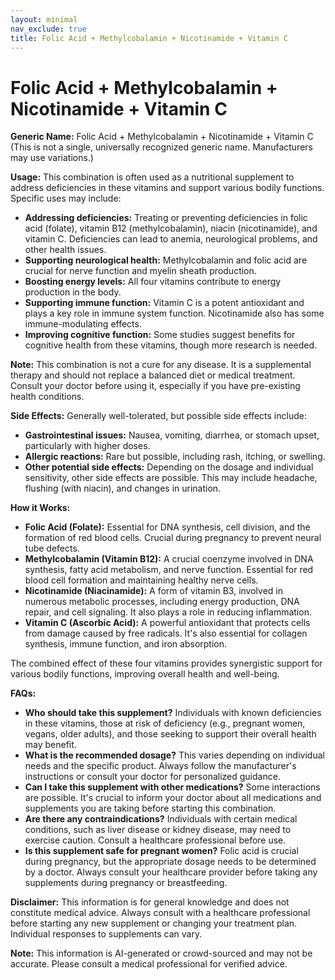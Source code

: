 ```yaml
---
layout: minimal
nav_exclude: true
title: Folic Acid + Methylcobalamin + Nicotinamide + Vitamin C
---
```


# Folic Acid + Methylcobalamin + Nicotinamide + Vitamin C

**Generic Name:** Folic Acid + Methylcobalamin + Nicotinamide + Vitamin C (This is not a single, universally recognized generic name.  Manufacturers may use variations.)

**Usage:** This combination is often used as a nutritional supplement to address deficiencies in these vitamins and support various bodily functions.  Specific uses may include:

* **Addressing deficiencies:** Treating or preventing deficiencies in folic acid (folate), vitamin B12 (methylcobalamin), niacin (nicotinamide), and vitamin C. Deficiencies can lead to anemia, neurological problems, and other health issues.
* **Supporting neurological health:** Methylcobalamin and folic acid are crucial for nerve function and myelin sheath production.
* **Boosting energy levels:**  All four vitamins contribute to energy production in the body.
* **Supporting immune function:** Vitamin C is a potent antioxidant and plays a key role in immune system function.  Nicotinamide also has some immune-modulating effects.
* **Improving cognitive function:** Some studies suggest benefits for cognitive health from these vitamins, though more research is needed.

**Note:** This combination is not a cure for any disease.  It is a supplemental therapy and should not replace a balanced diet or medical treatment.  Consult your doctor before using it, especially if you have pre-existing health conditions.


**Side Effects:** Generally well-tolerated, but possible side effects include:

* **Gastrointestinal issues:** Nausea, vomiting, diarrhea, or stomach upset, particularly with higher doses.
* **Allergic reactions:**  Rare but possible, including rash, itching, or swelling.
* **Other potential side effects:**  Depending on the dosage and individual sensitivity, other side effects are possible. This may include headache, flushing (with niacin), and changes in urination.


**How it Works:**

* **Folic Acid (Folate):** Essential for DNA synthesis, cell division, and the formation of red blood cells.  Crucial during pregnancy to prevent neural tube defects.
* **Methylcobalamin (Vitamin B12):**  A crucial coenzyme involved in DNA synthesis, fatty acid metabolism, and nerve function.  Essential for red blood cell formation and maintaining healthy nerve cells.
* **Nicotinamide (Niacinamide):** A form of vitamin B3, involved in numerous metabolic processes, including energy production, DNA repair, and cell signaling.  It also plays a role in reducing inflammation.
* **Vitamin C (Ascorbic Acid):** A powerful antioxidant that protects cells from damage caused by free radicals.  It's also essential for collagen synthesis, immune function, and iron absorption.

The combined effect of these four vitamins provides synergistic support for various bodily functions, improving overall health and well-being.


**FAQs:**

* **Who should take this supplement?** Individuals with known deficiencies in these vitamins, those at risk of deficiency (e.g., pregnant women, vegans, older adults), and those seeking to support their overall health may benefit.
* **What is the recommended dosage?** This varies depending on individual needs and the specific product.  Always follow the manufacturer's instructions or consult your doctor for personalized guidance.
* **Can I take this supplement with other medications?** Some interactions are possible.  It's crucial to inform your doctor about all medications and supplements you are taking before starting this combination.
* **Are there any contraindications?**  Individuals with certain medical conditions, such as liver disease or kidney disease, may need to exercise caution. Consult a healthcare professional before use.
* **Is this supplement safe for pregnant women?** Folic acid is crucial during pregnancy, but the appropriate dosage needs to be determined by a doctor.  Always consult your healthcare provider before taking any supplements during pregnancy or breastfeeding.


**Disclaimer:** This information is for general knowledge and does not constitute medical advice. Always consult with a healthcare professional before starting any new supplement or changing your treatment plan.  Individual responses to supplements can vary.


**Note:** This information is AI-generated or crowd-sourced and may not be accurate. Please consult a medical professional for verified advice.